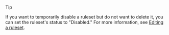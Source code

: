 > [!TIP]
> If you want to temporarily disable a ruleset but do not want to delete it, you can set the ruleset's status to "Disabled." For more information, see [Editing a ruleset](#editing-a-ruleset).

